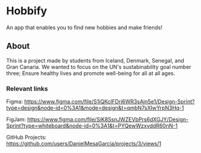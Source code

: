 # Hobbify

An app that enables you to find new hobbies and make friends!

## About

This is a project made by students from Iceland, Denmark, Senegal, and Gran Canaria. We wanted to focus on the UN's sustabinability goal number three; Ensure healthy lives and promote well-being for all at all ages.

### Relevant links
Figma: https://www.figma.com/file/S1iQKclFDri6WR3sAjn5e1/Design-Sprint?type=design&node-id=0%3A1&mode=design&t=qmbN7sXIwYrpN3Hq-1

FigJam: https://www.figma.com/file/SiK8SsnJWZEVbPrs6dXGJY/Design-Sprint?type=whiteboard&node-id=0%3A1&t=PYQewWzxvddR60nN-1

GitHub Projects: https://github.com/users/DanielMesaGarcia/projects/3/views/1
